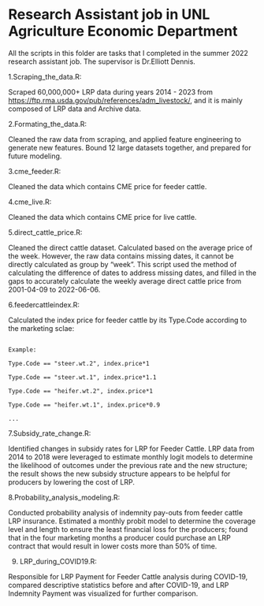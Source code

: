 #  Research Assistant job in UNL Agriculture Economic Department

All the scripts in this folder are tasks that I completed in the summer 2022 research assistant job. The supervisor is Dr.Elliott Dennis. 

1.Scraping_the_data.R: 


Scraped 60,000,000+ LRP data during years 2014 - 2023 from https://ftp.rma.usda.gov/pub/references/adm_livestock/, and it is mainly composed of LRP data and Archive data.

2.Formating_the_data.R:


Cleaned the raw data from scraping, and applied feature engineering to generate new features. Bound 12 large datasets together, and prepared for future modeling.

3.cme_feeder.R:


Cleaned the data which contains CME price for feeder cattle.

4.cme_live.R:


Cleaned the data which contains CME price for live cattle.

5.direct_cattle_price.R:


Cleaned the direct cattle dataset. 
Calculated based on the average price of the week. However, the raw data contains missing dates, it cannot be directly calculated as group by “week”. This script used the method of calculating the difference of dates to address missing dates, and filled in the gaps to accurately calculate the weekly average direct cattle price from 2001-04-09 to 2022-06-06.

6.feedercattleindex.R:


Calculated the index price for feeder cattle by its Type.Code according to the marketing sclae:

                                                                                                          Example:
                                                                                                          Type.Code == "steer.wt.2", index.price*1
                                                                                                          Type.Code == "steer.wt.1", index.price*1.1
                                                                                                          Type.Code == "heifer.wt.2", index.price*1
                                                                                                          Type.Code == "heifer.wt.1", index.price*0.9
                                                                                                          ...
7.Subsidy_rate_change.R:


Identified changes in subsidy rates for LRP for Feeder Cattle. LRP data from 2014 to 2018 were leveraged to estimate monthly logit models to determine the likelihood of outcomes under the previous rate and the new structure; the result shows the new subsidy structure appears to be helpful for producers by lowering the cost of LRP.

8.Probability_analysis_modeling.R:


Conducted probability analysis of indemnity pay-outs from feeder cattle LRP insurance. Estimated a monthly probit model to determine the coverage level and length to ensure the least financial loss for the producers; found that in the four marketing months a producer could purchase an LRP contract that would result in lower costs more than 50% of time. 

9. LRP_during_COVID19.R:


Responsible for LRP Payment for Feeder Cattle analysis during COVID-19, compared descriptive statistics before and after COVID-19, and LRP Indemnity Payment was visualized for further comparison.


                                                            

